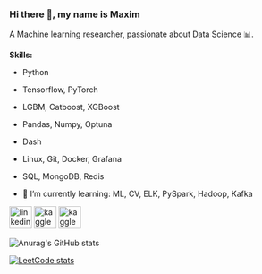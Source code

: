 ### Hi there 👋, my name is Maxim

A Machine learning researcher, passionate about Data Science 📊.

**Skills:**
 - Python
 - Tensorflow, PyTorch
 - LGBM, Catboost, XGBoost
 - Pandas, Numpy, Optuna
 - Dash
 - Linux, Git, Docker, Grafana
 - SQL, MongoDB, Redis


- 🌱 I’m currently learning: ML, CV, ELK, PySpark, Hadoop, Kafka


[<img src='https://cdn.jsdelivr.net/npm/simple-icons@3.0.1/icons/linkedin.svg' alt='linkedin' height='40'>](https://www.linkedin.com/in/m-borisov/)  [<img src='https://cdn.jsdelivr.net/npm/simple-icons@3.0.1/icons/kaggle.svg' alt='kaggle' height='40'>](https://www.kaggle.com/ma4ypic4y) [<img src='https://cdn.jsdelivr.net/npm/simple-icons@3.0.1/icons/leetcode.svg' alt='kaggle' height='40'>](https://leetcode.com/ma4ypic4y/)


![Anurag's GitHub stats](https://github-readme-stats.vercel.app/api?username=ma4ypic4y&show_icons=true&theme=cobalt)

[![LeetCode stats](https://leetcode-stats-six.vercel.app/api?username=ma4ypic4y&theme=dark)]([https://github.com/KnlnKS/leetcode-stats](https://leetcode.com/ma4ypic4y/))
